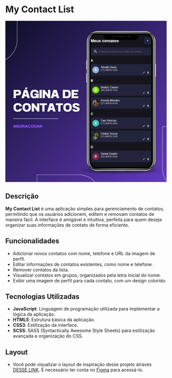 # My Contact List

![Preview](assets/preview.png) 

## Descrição

**My Contact List** é uma aplicação simples para gerenciamento de contatos, permitindo que os usuários adicionem, editem e removam contatos de maneira fácil. A interface é amigável e intuitiva, perfeita para quem deseja organizar suas informações de contato de forma eficiente.

## Funcionalidades

- Adicionar novos contatos com nome, telefone e URL da imagem de perfil.
- Editar informações de contatos existentes, como nome e telefone.
- Remover contatos da lista.
- Visualizar contatos em grupos, organizados pela letra inicial do nome.
- Exibir uma imagem de perfil para cada contato, com um design colorido.

## Tecnologias Utilizadas

- **JavaScript**: Linguagem de programação utilizada para implementar a lógica da aplicação.
- **HTML5**: Estrutura básica da aplicação.
- **CSS3**: Estilização da interface.
- **SCSS**: SASS (Syntactically Awesome Style Sheets) para estilização avançada e organização do CSS.

## Layout 

- Você pode visualizar o layout de inspiração desse projeto através [DESSE LINK](<https://www.figma.com/file/LP4Lg6sFcaWwo1PppLVdLK/%23boraCodar---Desafio-16-(Community)?t=rmR9vBCQgACsAdIZ-6>). É necessário ter conta no [Figma](https://figma.com) para acessá-lo.
